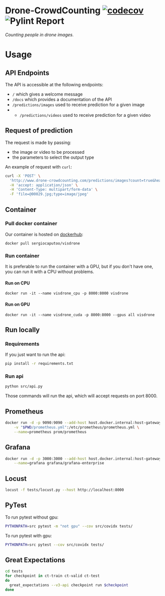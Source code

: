 # Drone-CrowdCounting [![codecov](https://codecov.io/gh/se4ai2122-cs-uniba/Drone-CrowdCounting/branch/main/graph/badge.svg?token=WFM4DH44WF)](https://codecov.io/gh/se4ai2122-cs-uniba/Drone-CrowdCounting) ![Pylint Report](https://github.com/se4ai2122-cs-uniba/Drone-CrowdCounting/actions/workflows/linting.yml/badge.svg)

*Counting people in drone images.*

# Usage
## API Endpoints
The API is accessible at the following endpoints:
- `/` which gives a welcome message
- `/docs` which provides a documentation of the API
- `/predictions/images` used to receive prediction for a given image
- - `/predictions/videos` used to receive prediction for a given video

## Request of prediction
The request is made by passing:
- the image or video to be processed
- the parameters to select the output type

An example of request with `curl`:
```bash
curl -X 'POST' \
  'http://www.drone-crowdcounting.com/predictions/images?count=true&heatmap=true' \
  -H 'accept: application/json' \
  -H 'Content-Type: multipart/form-data' \
  -F 'file=@00029.jpg;type=image/jpeg'
```

## Container
### Pull docker container
Our container is hosted on [dockerhub](https://hub.docker.com/r/sergiocaputoo/visdrone):

`docker pull sergiocaputoo/visdrone`

### Run container
It is preferable to run the container with a GPU, but if you don't have one, you can run it with a CPU without problems.
#### Run on CPU
```docker run -it --name visdrone_cpu -p 8000:8000 visdrone```
#### Run on GPU
```docker run -it --name visdrone_cuda -p 8000:8000 --gpus all visdrone```

## Run locally
### Requirements
If you just want to run the api:
```bash
pip install -r requirements.txt
```

### Run api
```bash
python src/api.py
```
Those commands will run the api, which will accept requests on port 8000.


## Prometheus
```bash
docker run -d -p 9090:9090 --add-host host.docker.internal:host-gateway \
    -v "$PWD/prometheus.yml":/etc/prometheus/prometheus.yml \
    --name=prometheus prom/prometheus
```

## Grafana
```bash
docker run -d -p 3000:3000 --add-host host.docker.internal:host-gateway \
    --name=grafana grafana/grafana-enterprise
```

## Locust
```bash
locust -f tests/locust.py --host http://localhost:8000
```

## PyTest
To run pytest without gpu:

```bash
PYTHONPATH=src pytest -m "not gpu" --cov src/covidx tests/
```

To run pytest with gpu:
```bash
PYTHONPATH=src pytest --cov src/covidx tests/
```

## Great Expectations
```bash
cd tests
for checkpoint in ct-train ct-valid ct-test
do
  great_expectations --v3-api checkpoint run $checkpoint
done
```
